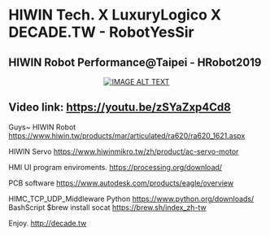 # HIWIN Tech. X LuxuryLogico X DECADE.TW - RobotYesSir
## HIWIN Robot Performance@Taipei - HRobot2019
<div align="center">
  <a target="_blank" href="https://youtu.be/zSYaZxp4Cd8"><img src="https://img.youtube.com/vi/zSYaZxp4Cd8/sddefault.jpg" alt="IMAGE ALT TEXT"></a>
</div>

## Video link: https://youtu.be/zSYaZxp4Cd8

Guys~
HIWIN Robot
  https://www.hiwin.tw/products/mar/articulated/ra620/ra620_1621.aspx

HIWIN Servo
  https://www.hiwinmikro.tw/zh/product/ac-servo-motor

HMI UI program enviroments.
  https://processing.org/download/


PCB software
  https://www.autodesk.com/products/eagle/overview


HIMC_TCP_UDP_Middleware
  Python
    https://www.python.org/downloads/
  BashScript
    $brew install socat
    https://brew.sh/index_zh-tw

Enjoy. http://decade.tw

